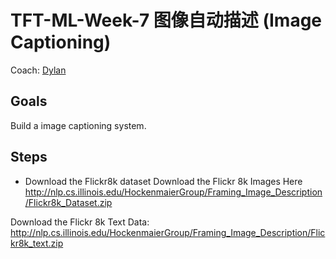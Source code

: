 # TFT-ML-Week-7 图像自动描述 (Image Captioning)

Coach: [Dylan](http://liqing-ustc.github.io/)

## Goals
Build a image captioning system.

## Steps
* Download the Flickr8k dataset
Download the Flickr 8k Images Here http://nlp.cs.illinois.edu/HockenmaierGroup/Framing_Image_Description/Flickr8k_Dataset.zip

Download the Flickr 8k Text Data: http://nlp.cs.illinois.edu/HockenmaierGroup/Framing_Image_Description/Flickr8k_text.zip